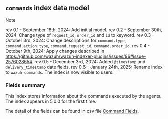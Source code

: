 ## `commands` index data model

> [!NOTE]
> rev 0.1 - September 18th, 2024: Add initial model.
> rev 0.2 - September 30th, 2024: Change type of `request_id`, `order_id` and `id` to keyword.
> rev 0.3 - October 3rd, 2024: Change descriptions for `command.type`, `command.action.type`, `command.request_id`, `command.order_id`.
> rev 0.4 - October 9th, 2024: Apply changes described in https://github.com/wazuh/wazuh-indexer-plugins/issues/96#issue-2576028654.
> rev 0.5 - December 3rd, 2024: Added `@timestamp` and `delivery_timestamp` date fields.
> rev 0.6 - January 24th, 2025: Rename index to `wazuh-commands`. The index is now visible to users.

### Fields summary

This index stores information about the commands executed by the agents. The index appears in 5.0.0 for the first time.

The detail of the fields can be found in csv file [Command Fields](fields.csv).
